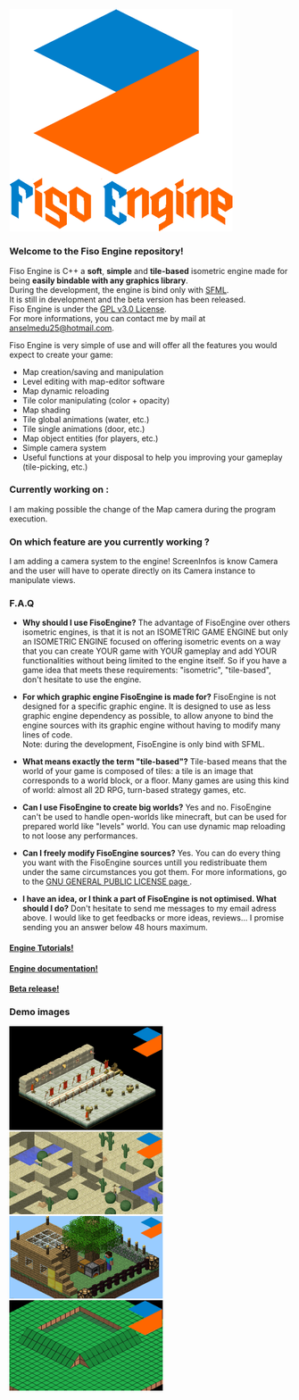 <img src="https://github.com/AnselmeClergeot/FisoEngine/blob/master/Goodies/logo_text.png" width="400"></img>

### Welcome to the Fiso Engine repository!

Fiso Engine is C++ a **soft**, **simple** and **tile-based** isometric engine made for being **easily bindable with any graphics library**.<br/>
During the development, the engine is bind only with <a href="http://www.sfml-dev.org/index-fr.php">SFML</a>. <br/>
It is still in development and the beta version has been released.<br/>
Fiso Engine is under the <a href="http://www.gnu.org/licenses/gpl-3.0.en.html">GPL v3.0 License</a>.<br/>
For more informations, you can contact me by mail at anselmedu25@hotmail.com.

Fiso Engine is very simple of use and will offer all the features you would expect to create your game:
* Map creation/saving and manipulation
* Level editing with map-editor software
* Map dynamic reloading
* Tile color manipulating (color + opacity)
* Map shading
* Tile global animations (water, etc.)
* Tile single animations (door, etc.)
* Map object entities (for players, etc.)
* Simple camera system
* Useful functions at your disposal to help you improving your gameplay (tile-picking, etc.)

### Currently working on :
I am making possible the change of the Map camera during the program execution.

### On which feature are you currently working ?
I am adding a camera system to the engine! ScreenInfos is know Camera and the user will have to operate directly on its Camera instance to manipulate views.

### F.A.Q
* **Why should I use FisoEngine?**
The advantage of FisoEngine over others isometric engines, is that it is not an ISOMETRIC GAME ENGINE but only an ISOMETRIC ENGINE focused on offering isometric events on a way that you can create YOUR game with YOUR gameplay and add YOUR functionalities without being limited to the engine itself. So if you have a game idea that meets these requirements: "isometric", "tile-based", don't hesitate to use the engine.

* **For which graphic engine FisoEngine is made for?**
FisoEngine is not designed for a specific graphic engine. It is designed to use as less graphic engine dependency as possible, to allow anyone to bind the engine sources with its graphic engine without having to modify many lines of code.<br/>
Note: during the development, FisoEngine is only bind with SFML. 

* **What means exactly the term "tile-based"?**
Tile-based means that the world of your game is composed of tiles: a tile is an image that corresponds to a world block, or a floor. Many games are using this kind of world: almost all 2D RPG, turn-based strategy games, etc.

* **Can I use FisoEngine to create big worlds?**
Yes and no. FisoEngine can't be used to handle open-worlds like minecraft, but can be used for prepared world like "levels" world. You can use dynamic map reloading to not loose any performances.

* **Can I freely modify FisoEngine sources?**
Yes. You can do every thing you want with the FisoEngine sources untill you redistribuate them under the same circumstances you got them. For more informations, go to the <a href="https://www.gnu.org/copyleft/gpl.html"> GNU GENERAL PUBLIC LICENSE page </a>.

* **I have an idea, or I think a part of FisoEngine is not optimised. What should I do?**
Don't hesitate to send me messages to my email adress above. I would like to get feedbacks or more ideas, reviews... I promise sending you an answer below 48 hours maximum. 


#### <a href="https://github.com/AnselmeClergeot/IsometricEngine/wiki/Home">Engine Tutorials!</a>
#### <a href="https://github.com/AnselmeClergeot/FisoEngine/tree/master/Documentation">Engine documentation!</a>
#### <a href="https://github.com/AnselmeClergeot/FisoEngine/releases/tag/test-version">Beta release!</a>

### Demo images
<img src="https://github.com/AnselmeClergeot/FisoEngine/blob/master/Examples/Demo%20images/dofusMap.PNG" width="275"></img>
<img src="https://github.com/AnselmeClergeot/FisoEngine/blob/master/Examples/Demo%20images/desertMap.PNG" width="275"></img>
<img src="https://github.com/AnselmeClergeot/FisoEngine/blob/master/Examples/Demo%20images/miencraftMap.PNG" width="275"></img>
<img src="https://github.com/AnselmeClergeot/FisoEngine/blob/master/Examples/Demo%20images/geometric.png" width="275"></img>

